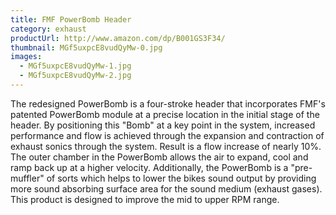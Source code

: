 ```yaml
---
title: FMF PowerBomb Header
category: exhaust
productUrl: http://www.amazon.com/dp/B001GS3F34/
thumbnail: MGf5uxpcE8vudQyMw-0.jpg
images:
  - MGf5uxpcE8vudQyMw-1.jpg
  - MGf5uxpcE8vudQyMw-2.jpg
---
```


The redesigned PowerBomb is a four-stroke header that incorporates FMF's patented PowerBomb module at a precise location in the initial stage of the header. By positioning this "Bomb" at a key point in the system, increased performance and flow is achieved through the expansion and contraction of exhaust sonics through the system. Result is a flow increase of nearly 10%. The outer chamber in the PowerBomb allows the air to expand, cool and ramp back up at a higher velocity. Additionally, the PowerBomb is a "pre-muffler" of sorts which helps to lower the bikes sound output by providing more sound absorbing surface area for the sound medium (exhaust gases). This product is designed to improve the mid to upper RPM range.


